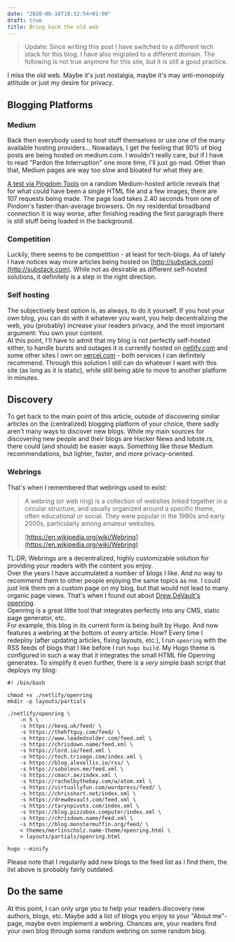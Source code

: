 ```yaml
---
date: "2020-08-18T18:32:54+01:00"
draft: true
title: Bring back the old web
---
```


> Update: Since writing this post I have switched to a different tech stack for this blog. I have also migrated to a different domain. The following is not true anymore for this site, but it is still a good practice.

I miss the old web. Maybe it's just nostalgia, maybe it's may anti-monopoly attitude or just my desire for privacy.

## Blogging Platforms

### Medium

Back then everybody used to host stuff themselves or use one of the many available hosting providers... Nowadays, I get the feeling that 90% of blog posts are being hosted on medium.com. I wouldn't really care, but if I have to read "Pardon the Interruption" one more time, I'll just go mad. Other than that, Medium 
pages are way too slow and bloated for what they are.

<!--more-->

[A test via Pingdom Tools](https://tools.pingdom.com/#5d00a9ee1a800000) on a random Medium-hosted article reveals that for what could have been a single HTML file and a few images, there are 107 requests being made. The page load takes 2.40 seconds from one of Pindom's faster-than-average browsers. On my residential broadband connection it is way worse, after finishing reading the first paragraph there is still stuff being loaded in the background.

### Competition

Luckily, there seems to be competition - at least for tech-blogs. As of lately I have notices way more articles being hosted on [http://substack.com](http://substack.com). While not as desirable as different self-hosted solutions, it definitely is a step in the right direction.

### Self hosting

The subjectively best option is, as always, to do it yourself. If you host your own blog, you can do with it whatever you want, you help decentralizing the web, you (probably) increase your readers privacy, and the most important argument: You own your content.  
At this point, I'll have to admit that my blog is not perfectly self-hosted either, to handle bursts and outages it is currently hosted on [netlify.com](http://netlify.com) and some other sites I own on [vercel.com](http://vercel.com) - both services I can definitely recommend. Through this solution I still can do whatever I want with this site (as long as it is static), while still being able to move to another platform in minutes.

## Discovery

To get back to the main point of this article, outside of discovering similar articles on the (centralized) blogging platform of your choice, there sadly aren't many ways to discover new blogs. While my main sources for discovering new people and their blogs are Hacker News and lobste.rs, there could (and should) be easier ways. Something like those Medium recommendations, but lighter, faster, and more privacy-oriented.

### Webrings

That's when I remembered that webrings used to exist:

> A webring (or web ring) is a collection of websites linked together in a circular structure, and usually organized around a specific theme, often educational or social. They were popular in the 1990s and early 2000s, particularly among amateur websites.
> 
> [https://en.wikipedia.org/wiki/Webring](https://en.wikipedia.org/wiki/Webring)

TL:DR; Webrings are a decentralized, highly customizable solution for providing your readers with the content you enjoy.  
Over the years I have accumulated a number of blogs I like. And no way to recommend them to other people enjoying the same topics as me. I could just link them on a custom page on my blog, but that would not lead to many organic page views. That's when I found out about [Drew DeVault's openring](https://sr.ht/~sircmpwn/openring/).  
Openring is a great little tool that integrates perfectly into any CMS, static page generator, etc.  
For example, this blog in its current form is being built by Hugo. And now features a webring at the bottom of every article. How? Every time I redeploy (after updating articles, fixing layouts, etc.), I run `openring` with the RSS feeds of blogs that I like before I run `hugo build`. My Hugo theme is configured in such a way that it integrates the small HTML file Openring generates. To simplify it even further, there is a _very_ simple bash script that deploys my blog:

```
#! /bin/bash

chmod +x ./netlify/openring
mkdir -p layouts/partials

./netlify/openring \
    -n 5 \
    -s https://kevq.uk/feed/ \
    -s https://thehftguy.com/feed/ \
    -s https://www.leadedsolder.com/feed.xml \
    -s https://chrisdown.name/feed.xml \
    -s https://lord.io/feed.xml \
    -s https://tech.trivago.com/index.xml \
    -s https://blog.alexellis.io/rss/ \
    -s https://sobolevn.me/feed.xml \
    -s https://cmacr.ae/index.xml \
    -s https://rachelbythebay.com/w/atom.xml \
    -s https://virtuallyfun.com/wordpress/feed/ \
    -s https://chrisshort.net/index.xml \
    -s https://drewdevault.com/feed.xml \
    -s https://tarynpivots.com/index.xml \
    -s https://blog.pizzabox.computer/index.xml \
    -s https://chrisdown.name/feed.xml \
    -s https://blog.monstermuffin.org/feed/ \
    < themes/merlinscholz.name-theme/openring.html \
    > layouts/partials/openring.html 

hugo --minify
```

Please note that I regularily add new blogs to the feed list as I find them, the list above is probably fairly outdated.

## Do the same

At this point, I can only urge you to help your readers discovery new authors, blogs, etc. Maybe add a list of blogs you enjoy to your "About me"-page, maybe even implement a webring. Chances are, your readers find your own blog through some random webring on some random blog.